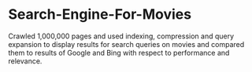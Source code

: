# Search-Engine-For-Movies
Crawled 1,000,000 pages and used indexing, compression and query expansion to display results for search queries on movies and compared them to results of Google and Bing with respect to performance and relevance.
